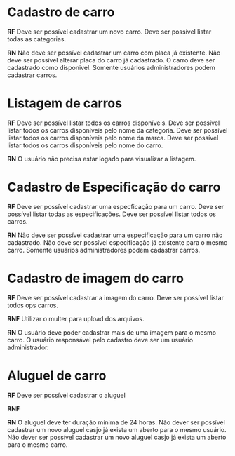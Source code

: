 # Cadastro de carro

**RF**
Deve ser possível cadastrar um novo carro.
Deve ser possível listar todas as categorias.

**RN**
Não deve ser possível cadastrar um carro com placa já existente.
Não deve ser possível alterar placa do carro já cadastrado.
O carro deve ser cadastrado como disponivel.
Somente usuários administradores podem cadastrar carros.


# Listagem de carros

**RF**
Deve ser possível listar todos os carros disponíveis.
Deve ser possível listar todos os carros disponíveis pelo nome da categoria.
Deve ser possível listar todos os carros disponíveis pelo nome da marca.
Deve ser possível listar todos os carros disponíveis pelo nome do carro.

**RN**
O usuário não precisa estar logado para visualizar a listagem.


# Cadastro de Especificação do carro

**RF**
Deve ser possível cadastrar uma especficação para um carro.
Deve ser possível listar todas as especificações.
Deve ser possível listar todos os carros.


**RN**
Não deve ser possível cadastrar uma especificação para um carro não cadastrado.
Não deve ser possível especificação já existente para o mesmo carro.
Somente usuários administradores podem cadastrar carros.


# Cadastro de imagem do carro

**RF**
Deve ser possível cadastrar a imagem do carro.
Deve ser possível listar todos ops carros.

**RNF**
Utilizar o multer para upload dos arquivos.

**RN**
O usuário deve poder cadastrar mais de uma imagem para o mesmo carro.
O usuário responsável pelo cadastro deve ser um usuário administrador.


# Aluguel de carro

**RF**
Deve ser possível cadastrar o aluguel


**RNF**

**RN**
O aluguel deve ter duração mínima de 24 horas.
Não dever ser possível cadastrar um novo aluguel casjo já exista um aberto para o mesmo usuário.
Não dever ser possível cadastrar um novo aluguel casjo já exista um aberto para o mesmo carro.